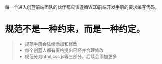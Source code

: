 每一个进入创蓝前端团队的伙伴都应该遵循WEB前端开发手册的要求编写代码。
# 规范不是一种约束，而是一种约定。
>- 规范手册会陆续添加和修改
>- 每个创蓝人都有资格提出已经并合理修改
>- 规范分为html,css,js等三部分，后续会添加更多

